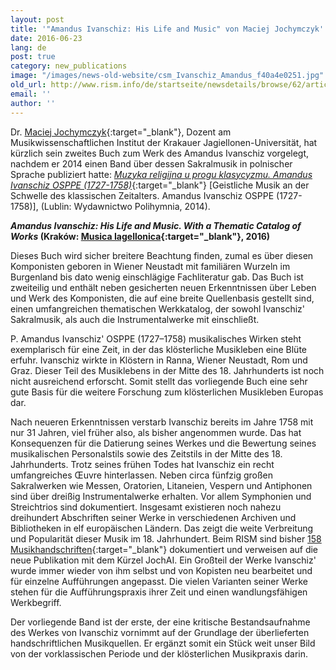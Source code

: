 ```yaml
---
layout: post
title: '"Amandus Ivanschiz: His Life and Music" von Maciej Jochymczyk'
date: 2016-06-23
lang: de
post: true
category: new_publications
image: "/images/news-old-website/csm_Ivanschiz_Amandus_f40a4e0251.jpg"
old_url: http://www.rism.info/de/startseite/newsdetails/browse/62/article/64/amandus-ivanschiz-his-life-and-music-by-maciej-jochymczyk.html
email: ''
author: ''
---
```



Dr. [Maciej Jochymczyk](http://jagiellonian.academia.edu/MaciejJochymczyk){:target="_blank"}, Dozent am Musikwissenschaftlichen Institut der Krakauer Jagiellonen-Universität, hat kürzlich sein zweites Buch zum Werk des Amandus Ivanschiz vorgelegt, nachdem er 2014 einen Band über dessen Sakralmusik in polnischer Sprache publiziert hatte: [_Muzyka religijna u progu klasycyzmu. Amandus Ivanschiz OSPPE (1727-1758)_](http://www.polihymnia.pl/polihymniaS/sklep/index.php?products=product&prod_id=711){:target="_blank"} [Geistliche Musik an der Schwelle des klassischen Zeitalters. Amandus Ivanschiz OSPPE (1727-1758)], (Lublin: Wydawnictwo Polihymnia, 2014).

**_Amandus Ivanschiz: His Life and Music. With a Thematic Catalog of Works_ (Kraków: [Musica Iagellonica](http://mi.pl/pl/p/Maciej-Jochymczyk-Amandus-Ivanschiz.-His-Life-and-Music.-With-a-Thematic-Catalog-of-Works/394){:target="_blank"}, 2016)**

Dieses Buch wird sicher breitere Beachtung finden, zumal es über diesen Komponisten geboren in Wiener Neustadt mit familiären Wurzeln im Burgenland bis dato wenig einschlägige Fachliteratur gab. Das Buch ist zweiteilig und enthält neben gesicherten neuen Erkenntnissen über Leben und Werk des Komponisten, die auf eine breite Quellenbasis gestellt sind, einen umfangreichen thematischen Werkkatalog, der sowohl Ivanschiz' Sakralmusik, als auch die Instrumentalwerke mit einschließt.

P. Amandus Ivanschiz' OSPPE (1727–1758) musikalisches Wirken steht exemplarisch für eine Zeit, in der das klösterliche Musikleben eine Blüte erfuhr. Ivanschiz wirkte in Klöstern in Ranna, Wiener Neustadt, Rom und Graz. Dieser Teil des Musiklebens in der Mitte des 18. Jahrhunderts ist noch nicht ausreichend erforscht. Somit stellt das vorliegende Buch eine sehr gute Basis für die weitere Forschung zum klösterlichen Musikleben Europas dar.

Nach neueren Erkenntnissen verstarb Ivanschiz bereits im Jahre 1758 mit nur 31 Jahren, viel früher also, als bisher angenommen wurde. Das hat Konsequenzen für die Datierung seines Werkes und die Bewertung seines musikalischen Personalstils sowie des Zeitstils in der Mitte des 18. Jahrhunderts. Trotz seines frühen Todes hat Ivanschiz ein recht umfangreiches Œuvre hinterlassen. Neben circa fünfzig großen Sakralwerken wie Messen, Oratorien, Litaneien, Vespern und Antiphonen sind über dreißig Instrumentalwerke erhalten. Vor allem Symphonien und Streichtrios sind dokumentiert. Insgesamt existieren noch nahezu dreihundert Abschriften seiner Werke in verschiedenen Archiven und Bibliotheken in elf europäischen Ländern. Das zeigt die weite Verbreitung und Popularität dieser Musik im 18. Jahrhundert. Beim RISM sind bisher [158 Musikhandschriften](https://opac.rism.info/search?View=rism&author=Ivanschiz+Amand){:target="_blank"} dokumentiert und verweisen auf die neue Publikation mit dem Kürzel JochAI. Ein Großteil der Werke Ivanschiz' wurde immer wieder von ihm selbst und von Kopisten neu bearbeitet und für einzelne Aufführungen angepasst. Die vielen Varianten seiner Werke stehen für die Aufführungspraxis ihrer Zeit und einen wandlungsfähigen Werkbegriff.

Der vorliegende Band ist der erste, der eine kritische Bestandsaufnahme des Werkes von Ivanschiz vornimmt auf der Grundlage der überlieferten handschriftlichen Musikquellen. Er ergänzt somit ein Stück weit unser Bild von der vorklassischen Periode und der klösterlichen Musikpraxis darin.



<script type="text/javascript">var switchTo5x=true;</script><script type="text/javascript" src="http://w.sharethis.com/button/buttons.js"></script><script type="text/javascript">stLight.options({publisher: "9b601438-1ce1-49d8-bfd7-9cff5df54c17", doNotHash: false, doNotCopy: false, hashAddressBar: false});</script>